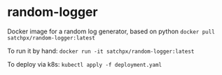 # random-logger

Docker image for a random log generator, based on python
`docker pull satchpx/random-logger:latest`

To run it by hand:
`docker run -it satchpx/random-logger:latest`

To deploy via k8s:
`kubectl apply -f deployment.yaml`
